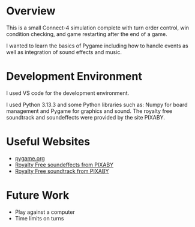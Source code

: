# Overview

This is a small Connect-4 simulation complete with turn order control, win condition checking, and game restarting after the end of a game.

I wanted to learn the basics of Pygame including how to handle events as well as integration of sound effects and music.

# Development Environment
 I used VS code for the development environment.

I used Python 3.13.3 and some Python libraries such as: Numpy for board management and Pygame for graphics and sound. The royalty free soundtrack and soundeffects were provided by the site PIXABY.

# Useful Websites

* [pygame.org](https://www.pygame.org/docs/)
* [Royalty Free soundeffects from PIXABY](https://pixabay.com/sound-effects/playing-connect-4-on-hardwood-floor-17171/)
* [Royalty Free soundtrack from PIXABY](https://pixabay.com/music/smooth-jazz-piano-jazz-bossa-nova-cozy-caf%C3%A9-coffee-shop-music-203916/)

# Future Work

* Play against a computer
* Time limits on turns
